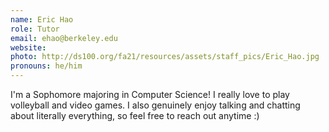 ```yaml
---
name: Eric Hao
role: Tutor
email: ehao@berkeley.edu
website: 
photo: http://ds100.org/fa21/resources/assets/staff_pics/Eric_Hao.jpg
pronouns: he/him
---
```

I'm a Sophomore majoring in Computer Science! I really love to play volleyball and video games. I also genuinely enjoy talking and chatting about literally everything, so feel free to reach out anytime :)
